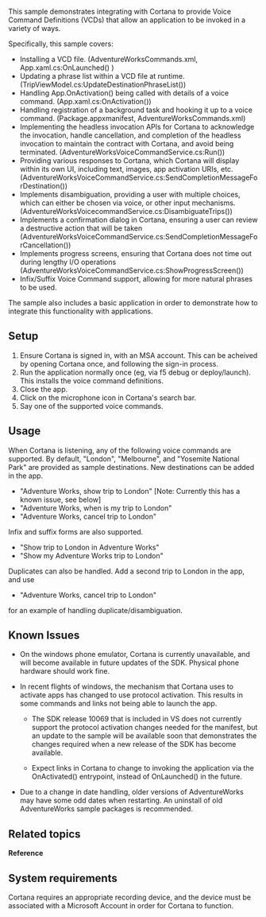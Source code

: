 This sample demonstrates integrating with Cortana to provide Voice Command Definitions (VCDs) that allow an application to be invoked in a variety of ways.

Specifically, this sample covers:

-   Installing a VCD file. (AdventureWorksCommands.xml, App.xaml.cs:OnLaunched() )
-   Updating a phrase list within a VCD file at runtime. (TripViewModel.cs:UpdateDestinationPhraseList())
-   Handling App.OnActivation() being called with details of a voice command. (App.xaml.cs:OnActivation())  
-   Handling registration of a background task and hooking it up to a voice command. (Package.appxmanifest, AdventureWorksCommands.xml)
-   Implementing the headless invocation APIs for Cortana to acknowledge the invocation, handle cancellation, and completion of the headless invocation to maintain the contract with Cortana, and avoid being terminated. (AdventureWorksVoiceCommandService.cs:Run())
-   Providing various responses to Cortana, which Cortana will display within its own UI, including text, images, app activation URIs, etc. (AdventureWorksVoiceCommandService.cs:SendCompletionMessageForDestination())
-   Implements disambiguation, providing a user with multiple choices, which can either be chosen via voice, or other input mechanisms. (AdventureWorksVoicecommandService.cs:DisambiguateTrips())
-   Implements a confirmation dialog in Cortana, ensuring a user can review a destructive action that will be taken (AdventureWorksVoiceCommandService.cs:SendCompletionMessageForCancellation())
-   Implements progress screens, ensuring that Cortana does not time out during lengthy I/O operations (AdventureWorksVoiceCommandService.cs:ShowProgressScreen())
-   Infix/Suffix Voice Command support, allowing for more natural phrases to be used. 


The sample also includes a basic application in order to demonstrate how to integrate this functionality with applications. 

Setup
-----

1. Ensure Cortana is signed in, with an MSA account. This can be acheived by opening Cortana once, and following the sign-in process. 
2. Run the application normally once (eg, via f5 debug or deploy/launch). This installs the voice command definitions.
3. Close the app.
4. Click on the microphone icon in Cortana's search bar. 
5. Say one of the supported voice commands.
 

Usage
-----

When Cortana is listening, any of the following voice commands are supported. By default, "London", "Melbourne", and "Yosemite National Park" are provided as sample destinations. New destinations can be added in the app.

- "Adventure Works, show trip to London" [Note: Currently this has a known issue, see below]
- "Adventure Works, when is my trip to London"
- "Adventure Works, cancel trip to London"

Infix and suffix forms are also supported.

- "Show trip to London in Adventure Works"
- "Show my Adventure Works trip to London"

Duplicates can also be handled. Add a second trip to London in the app, and use

- "Adventure Works, cancel trip to London"

for an example of handling duplicate/disambiguation.


Known Issues
------------

* On the windows phone emulator, Cortana is currently unavailable, and will become available in future updates of the SDK. Physical phone hardware should work fine.

* In recent flights of windows, the mechanism that Cortana uses to activate apps has changed to use protocol activation. This results in some commands and links not being able to launch the app. 
	* The SDK release 10069 that is included in VS does not currently support the protocol activation changes needed for the manifest, but an update to the sample will be available soon that demonstrates the changes required when a new release of the SDK has become available.

	* Expect links in Cortana to change to invoking the application via the OnActivated() entrypoint, instead of OnLaunched() in the future. 

* Due to a change in date handling, older versions of AdventureWorks may have some odd dates when restarting. An uninstall of old AdventureWorks sample packages is recommended. 

Related topics
--------------

**Reference**

<!-- Add links to related API -->


System requirements
-----------------------------

Cortana requires an appropriate recording device, and the device must be associated with a Microsoft Account in order for Cortana to function.

